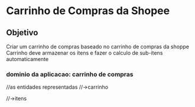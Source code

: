 <h1> Carrinho de Compras da Shopee</h1>

<h2>Objetivo</h2>

Criar um carrinho de compras baseado no carrinho de compras da shoppe
Carrinho deve armazenar os itens e fazer o calculo de sub-itens automaticamente

<h3>dominio da aplicacao: carrinho de compras</h3>

//as entidades representadas
//->carrinho

//->itens